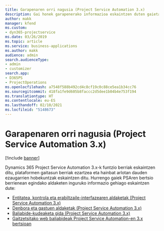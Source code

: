 ```yaml
---
title: Garapenaren orri nagusia (Project Service Automation 3.x)
description: Gai honek garapenerako informazioa eskaintzen duten gaietarako estekak eskaintzen ditu Dynamics 365 Project Service Automation-en (PSA) 3.x. bertsiorako
author: makk
manager: kfend
ms.custom:
- dyn365-projectservice
ms.date: 03/26/2019
ms.topic: article
ms.service: business-applications
ms.author: makk
audience: admin
search.audienceType:
- admin
- customizer
search.app:
- D365PS
- ProjectOperations
ms.openlocfilehash: a7548f588b492cd4c8cf19c0c88ce5ea1b34cc76
ms.sourcegitcommit: 418fa1fe9d605b8faccc2d5dee1b04b4e753f194
ms.translationtype: HT
ms.contentlocale: eu-ES
ms.lasthandoff: 02/10/2021
ms.locfileid: "5148673"
---
```

# <a name="development-home-page-project-service-automation-3x"></a>Garapenaren orri nagusia (Project Service Automation 3.x)

[!include [banner](../../includes/psa-now-project-operations.md)]

Dynamics 365 Project Service Automation 3.x-k funtzio berriak eskaintzen ditu, plataformen gaitasun berriak ezartzea eta hainbat arlotan dauden ezaugarrien hobekuntzak eskaintzen ditu. Hurrengo gaiek PSAren bertsio berrienean egindako aldaketen inguruko informazio gehiago eskaintzen dute:

- [Entitatea, kontrola eta erabiltzaile-interfazearen aldaketak (Project Service Automation 3.x)](../developer-guides/entity-changes-v3.x.md)
- [Denbora eta gastuen aldaketak (Project Service Automation 3.x)](../developer-guides/time-expense-changes-v3.x.md)
- [Baliabide-kudeaketa gida (Project Service Automation 3.x)](../developer-guides/resource-management-changes-v3.x.md)
- [Gaitzetsitako web baliabideak Project Service Automation-en 3.x bertsioan](../developer-guides/web-resources-deprecated-v3.x.md)
